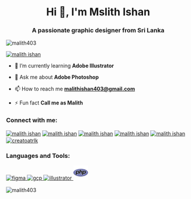 <h1 align="center">Hi 👋, I'm Mslith Ishan</h1>
<h3 align="center">A passionate graphic designer from Sri Lanka</h3>

<p align="left"> <img src="https://komarev.com/ghpvc/?username=malith403&label=Profile%20views&color=0e75b6&style=flat" alt="malith403" /> </p>

<p align="left"> <a href="https://twitter.com/malith ishan" target="blank"><img src="https://img.shields.io/twitter/follow/malith ishan?logo=twitter&style=for-the-badge" alt="malith ishan" /></a> </p>

- 🌱 I’m currently learning **Adobe Illustrator**

- 💬 Ask me about **Adobe Photoshop**

- 📫 How to reach me **malithishan403@gmail.com**

- ⚡ Fun fact **Call me as Malith**

<h3 align="left">Connect with me:</h3>
<p align="left">
<a href="https://twitter.com/malith ishan" target="blank"><img align="center" src="https://raw.githubusercontent.com/rahuldkjain/github-profile-readme-generator/master/src/images/icons/Social/twitter.svg" alt="malith ishan" height="30" width="40" /></a>
<a href="https://linkedin.com/in/malith ishan" target="blank"><img align="center" src="https://raw.githubusercontent.com/rahuldkjain/github-profile-readme-generator/master/src/images/icons/Social/linked-in-alt.svg" alt="malith ishan" height="30" width="40" /></a>
<a href="https://fb.com/malith ishan" target="blank"><img align="center" src="https://raw.githubusercontent.com/rahuldkjain/github-profile-readme-generator/master/src/images/icons/Social/facebook.svg" alt="malith ishan" height="30" width="40" /></a>
<a href="https://instagram.com/malith ishan" target="blank"><img align="center" src="https://raw.githubusercontent.com/rahuldkjain/github-profile-readme-generator/master/src/images/icons/Social/instagram.svg" alt="malith ishan" height="30" width="40" /></a>
<a href="https://www.behance.net/malith ishan" target="blank"><img align="center" src="https://raw.githubusercontent.com/rahuldkjain/github-profile-readme-generator/master/src/images/icons/Social/behance.svg" alt="malith ishan" height="30" width="40" /></a>
<a href="https://www.youtube.com/c/creatoatrlk" target="blank"><img align="center" src="https://raw.githubusercontent.com/rahuldkjain/github-profile-readme-generator/master/src/images/icons/Social/youtube.svg" alt="creatoatrlk" height="30" width="40" /></a>
</p>

<h3 align="left">Languages and Tools:</h3>
<p align="left"> <a href="https://www.figma.com/" target="_blank" rel="noreferrer"> <img src="https://www.vectorlogo.zone/logos/figma/figma-icon.svg" alt="figma" width="40" height="40"/> </a> <a href="https://cloud.google.com" target="_blank" rel="noreferrer"> <img src="https://www.vectorlogo.zone/logos/google_cloud/google_cloud-icon.svg" alt="gcp" width="40" height="40"/> </a> <a href="https://www.adobe.com/in/products/illustrator.html" target="_blank" rel="noreferrer"> <img src="https://www.vectorlogo.zone/logos/adobe_illustrator/adobe_illustrator-icon.svg" alt="illustrator" width="40" height="40"/> </a> <a href="https://www.php.net" target="_blank" rel="noreferrer"> <img src="https://raw.githubusercontent.com/devicons/devicon/master/icons/php/php-original.svg" alt="php" width="40" height="40"/> </a> </p>

<p><img align="center" src="https://github-readme-stats.vercel.app/api/top-langs?username=malith403&show_icons=true&locale=en&layout=compact" alt="malith403" /></p>
